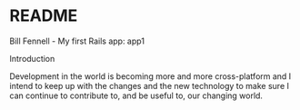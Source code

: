 # README

Bill Fennell - My first Rails app: app1

Introduction

Development in the world is becoming more and more cross-platform
and I intend to keep up with the changes and the new technology
to make sure I can continue to contribute to, and be useful to,
our changing world.

